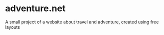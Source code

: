 # adventure.net
A small project of a website about travel and adventure, created using free layouts
